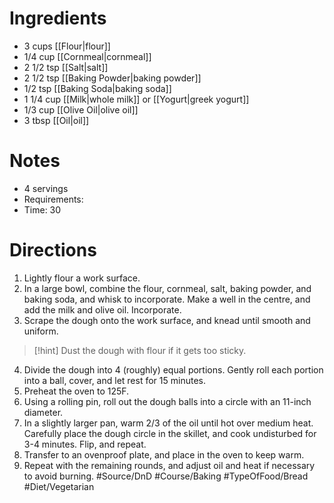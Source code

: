 # Ingredients
- 3 cups [[Flour|flour]]
- 1/4 cup [[Cornmeal|cornmeal]]
- 2 1/2 tsp [[Salt|salt]]
- 2 1/2 tsp [[Baking Powder|baking powder]]
- 1/2 tsp [[Baking Soda|baking soda]]
- 1 1/4 cup [[Milk|whole milk]] or [[Yogurt|greek yogurt]]
- 1/3 cup [[Olive Oil|olive oil]]
- 3 tbsp [[Oil|oil]]
# Notes
- 4 servings
- Requirements: 
- Time: 30
# Directions
1. Lightly flour a work surface.
2. In a large bowl, combine the flour, cornmeal, salt, baking powder, and baking soda, and whisk to incorporate. Make a well in the centre, and add the milk and olive oil. Incorporate.
3. Scrape the dough onto the work surface, and knead until smooth and uniform.
> [!hint] Dust the dough with flour if it gets too sticky.
4. Divide the dough into 4 (roughly) equal portions. Gently roll each portion into a ball, cover, and let rest for 15 minutes.
5. Preheat the oven to 125F.
6. Using a rolling pin, roll out the dough balls into a circle with an 11-inch diameter.
7. In a slightly larger pan, warm 2/3 of the oil until hot over medium heat. Carefully place the dough circle in the skillet, and cook undisturbed for 3-4 minutes. Flip, and repeat. 
8. Transfer to an ovenproof plate, and place in the oven to keep warm. 
9. Repeat with the remaining rounds, and adjust oil and heat if necessary to avoid burning.
#Source/DnD #Course/Baking #TypeOfFood/Bread #Diet/Vegetarian  